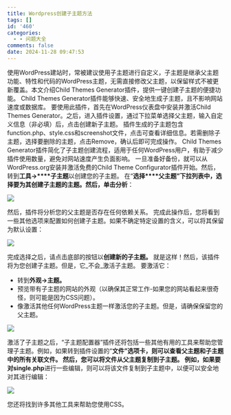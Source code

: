 ```yaml
---
title: Wordpress创建子主题方法
tags: []
id: '460'
categories:
  - - 问题大全
comments: false
date: 2024-11-28 09:47:53
---
```


使用WordPress建站时，常被建议使用子主题进行自定义，子主题是继承父主题功能、特性和代码的WordPress主题，无需直接修改父主题，以保留样式不被更新覆盖。本文介绍Child Themes Generator插件，提供一键创建子主题的便捷功能。 Child Themes Generator插件能够快速、安全地生成子主题，且不影响网站速度或数据库。 要使用此插件，首先在WordPress仪表盘中安装并激活Child Themes Generator。之后，进入插件设置，通过下拉菜单选择父主题，输入自定义信息（非必填）后，点击创建新子主题。 插件生成的子主题包含function.php、style.css和screenshot文件，点击可查看详细信息。若需删除子主题，选择要删除的主题，点击Remove，确认后即可完成操作。 Child Themes Generator插件简化了子主题创建流程，适用于任何WordPress用户，有助于减少插件使用数量，避免对网站速度产生负面影响。 一旦准备好备份，就可以从WordPress.org安装并激活免费的Child Theme Configurator插件开始。然后，转到**工具→****子主题**以创建您的子主题。 在“**选择****父主题”**下拉列表中，选择要为其创建子主题的主题。然后，单击**分析**：

![](https://www.wpdaxue.com/img/2020/10/create-wordpress-child-theme-1-plugin-method.jpg)

然后，插件将分析您的父主题是否存在任何依赖关系。 完成此操作后，您将看到一些其他选项来配置如何创建子主题。如果不确定特定设置的含义，可以将其保留为默认设置：

![](https://www.wpdaxue.com/img/2020/10/create-wordpress-child-theme-2-configure-child-theme.jpg)

完成选择之后，请点击底部的按钮以**创建****新的子主题****。** 就是这样！然后，该插件将为您创建子主题。但是，它_不会_激活子主题。 要激活它：

*   转到**外观→主题。**
*   预览带有子主题的网站的外观（以确保其正常工作-如果您的网站看起来很奇怪，则可能是因为CSS问题）。
*   像激活其他任何WordPress主题一样激活您的子主题。但是，请确保保留您的父主题。

![](https://www.wpdaxue.com/img/2020/10/create-wordpress-child-theme-3-activate-child-theme.jpg)

激活了子主题之后，“子主题配置器”插件还将包括一些其他有用的工具来帮助您管理子主题。例如，如果转到插件设置的“**文件”**选项卡，则可以查看父主题和子主题中的所有关联文件。 然后，您可以将文件从父主题复制到子主题。 例如，如果要对**single.php**进行一些编辑，则可以将该文件复制到子主题中，以便可以安全地对其进行编辑：

![](https://www.wpdaxue.com/img/2020/10/create-wordpress-child-theme-4-other-tools.jpg)

您还将找到许多其他工具来帮助您使用CSS。